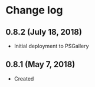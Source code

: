 # Change log

## 0.8.2 (July 18, 2018)

- Initial deployment to PSGallery

## 0.8.1 (May 7, 2018)

- Created

